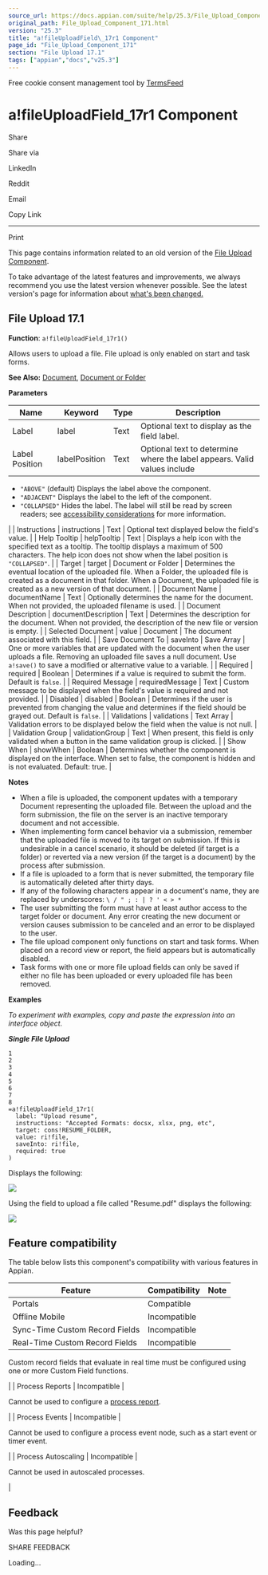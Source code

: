 ```yaml
---
source_url: https://docs.appian.com/suite/help/25.3/File_Upload_Component_171.html
original_path: File_Upload_Component_171.html
version: "25.3"
title: "a!fileUploadField\_17r1 Component"
page_id: "File_Upload_Component_171"
section: "File Upload 17.1"
tags: ["appian","docs","v25.3"]
---
```



Free cookie consent management tool by [TermsFeed](https://www.termsfeed.com/)

# a!fileUploadField\_17r1 Component

Share

Share via

LinkedIn

Reddit

Email

Copy Link

* * *

Print

This page contains information related to an old version of the [File Upload Component](/suite/help/25.3/File_Upload_Component.html).

To take advantage of the latest features and improvements, we always recommend you use the latest version whenever possible. See the latest version's page for information about [what's been changed.](/suite/help/25.3/File_Upload_Component.html#Old_Version)

## File Upload 17.1

**Function**: `a!fileUploadField_17r1()`

Allows users to upload a file. File upload is only enabled on start and task forms.

**See Also:** [Document](Appian_Data_Types.html#document), [Document or Folder](Appian_Data_Types.html#document-or-folder)

**Parameters**

| Name | Keyword | Type | Description |
| --- | --- | --- | --- |
| Label | label | Text | Optional text to display as the field label. |
| Label Position | labelPosition | Text | Optional text to determine where the label appears. Valid values include
-   `"ABOVE"` (default) Displays the label above the component.
-   `"ADJACENT"` Displays the label to the left of the component.
-   `"COLLAPSED"` Hides the label. The label will still be read by screen readers; see [accessibility considerations](building_accessible_applications.html) for more information.

 |
| Instructions | instructions | Text | Optional text displayed below the field's value. |
| Help Tooltip | helpTooltip | Text | Displays a help icon with the specified text as a tooltip. The tooltip displays a maximum of 500 characters. The help icon does not show when the label position is `"COLLAPSED"`. |
| Target | target | Document or Folder | Determines the eventual location of the uploaded file. When a Folder, the uploaded file is created as a document in that folder. When a Document, the uploaded file is created as a new version of that document. |
| Document Name | documentName | Text | Optionally determines the name for the document. When not provided, the uploaded filename is used. |
| Document Description | documentDescription | Text | Determines the description for the document. When not provided, the description of the new file or version is empty. |
| Selected Document | value | Document | The document associated with this field. |
| Save Document To | saveInto | Save Array | One or more variables that are updated with the document when the user uploads a file. Removing an uploaded file saves a null document. Use `a!save()` to save a modified or alternative value to a variable. |
| Required | required | Boolean | Determines if a value is required to submit the form. Default is `false`. |
| Required Message | requiredMessage | Text | Custom message to be displayed when the field's value is required and not provided. |
| Disabled | disabled | Boolean | Determines if the user is prevented from changing the value and determines if the field should be grayed out. Default is `false`. |
| Validations | validations | Text Array | Validation errors to be displayed below the field when the value is not null. |
| Validation Group | validationGroup | Text | When present, this field is only validated when a button in the same validation group is clicked. |
| Show When | showWhen | Boolean | Determines whether the component is displayed on the interface. When set to false, the component is hidden and is not evaluated. Default: true. |

**Notes**

-   When a file is uploaded, the component updates with a temporary Document representing the uploaded file. Between the upload and the form submission, the file on the server is an inactive temporary document and not accessible.
-   When implementing form cancel behavior via a submission, remember that the uploaded file is moved to its target on submission. If this is undesirable in a cancel scenario, it should be deleted (if target is a folder) or reverted via a new version (if the target is a document) by the process after submission.
-   If a file is uploaded to a form that is never submitted, the temporary file is automatically deleted after thirty days.
-   If any of the following characters appear in a document's name, they are replaced by underscores: `\ / " ; : | ? ' < > *`
-   The user submitting the form must have at least author access to the target folder or document. Any error creating the new document or version causes submission to be canceled and an error to be displayed to the user.
-   The file upload component only functions on start and task forms. When placed on a record view or report, the field appears but is automatically disabled.
-   Task forms with one or more file upload fields can only be saved if either no file has been uploaded or every uploaded file has been removed.

**Examples**

_To experiment with examples, copy and paste the expression into an interface object._

**_Single File Upload_**

```
1
2
3
4
5
6
7
8
=a!fileUploadField_17r1(
  label: "Upload resume",
  instructions: "Accepted Formats: docsx, xlsx, png, etc",
  target: cons!RESUME_FOLDER,
  value: ri!file,
  saveInto: ri!file,
  required: true
)
```

Displays the following:

![](images/FileUploadEmpty_75.png)

Using the field to upload a file called "Resume.pdf" displays the following:

![](images/FileUploadWithFile_75.png)

## Feature compatibility

The table below lists this component's compatibility with various features in Appian.

| Feature | Compatibility | Note |
| --- | --- | --- |
| Portals | Compatible |  |
| Offline Mobile | Incompatible |  |
| Sync-Time Custom Record Fields | Incompatible |  |
| Real-Time Custom Record Fields | Incompatible |
Custom record fields that evaluate in real time must be configured using one or more Custom Field functions.

 |
| Process Reports | Incompatible |

Cannot be used to configure a [process report](Process_Reports.html).

 |
| Process Events | Incompatible |

Cannot be used to configure a process event node, such as a start event or timer event.

 |
| Process Autoscaling | Incompatible |

Cannot be used in autoscaled processes.

 |

## Feedback

Was this page helpful?

SHARE FEEDBACK

Loading...
